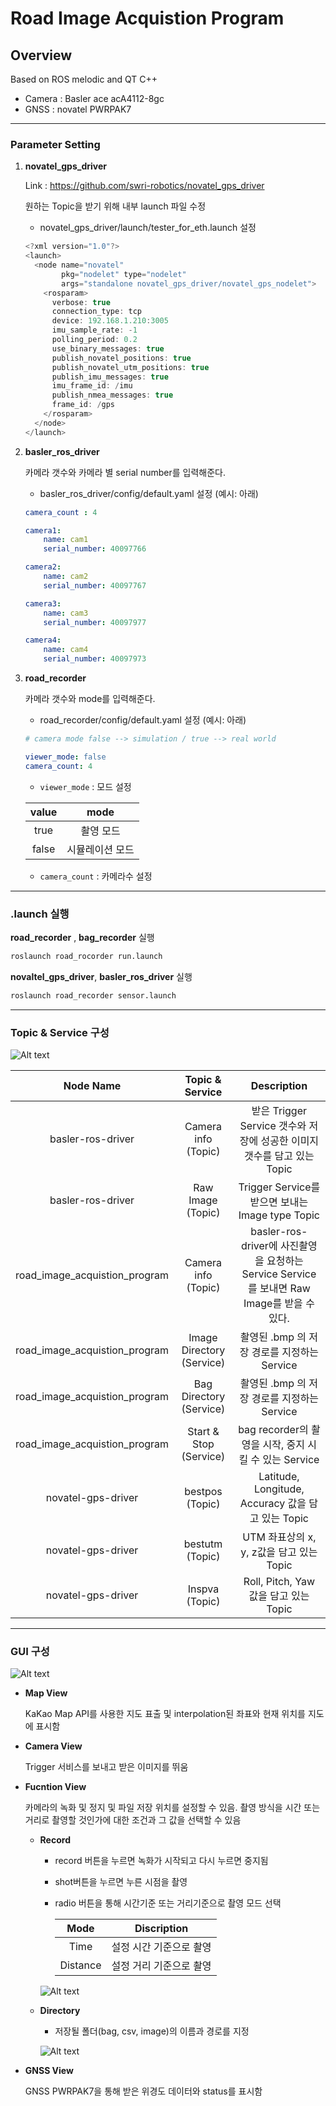 

Road Image Acquistion Program
===============

Overview
--------

Based on ROS melodic and QT C++

- Camera : Basler ace acA4112-8gc 
- GNSS :  novatel PWRPAK7

--------

### Parameter Setting

1. **novatel_gps_driver**

   Link : <https://github.com/swri-robotics/novatel_gps_driver>

   원하는 Topic을 받기 위해 내부 launch 파일 수정

   - novatel_gps_driver/launch/tester_for_eth.launch 설정

   ```java
   <?xml version="1.0"?>
   <launch>
     <node name="novatel"
           pkg="nodelet" type="nodelet"
           args="standalone novatel_gps_driver/novatel_gps_nodelet">
       <rosparam>
         verbose: true
         connection_type: tcp
         device: 192.168.1.210:3005
         imu_sample_rate: -1
         polling_period: 0.2
         use_binary_messages: true
         publish_novatel_positions: true
         publish_novatel_utm_positions: true
         publish_imu_messages: true
         imu_frame_id: /imu
         publish_nmea_messages: true
         frame_id: /gps
       </rosparam>
     </node>
   </launch>
   ```

2. **basler_ros_driver**

     카메라 갯수와 카메라 별 serial number를 입력해준다.

   - basler_ros_driver/config/default.yaml 설정 (예시: 아래)

   ```yaml
   camera_count : 4
   
   camera1:
       name: cam1
       serial_number: 40097766
   
   camera2:
       name: cam2
       serial_number: 40097767
   
   camera3:
       name: cam3
       serial_number: 40097977
   
   camera4:
       name: cam4
       serial_number: 40097973
   ```

2. **road_recorder**

     카메라 갯수와 mode를 입력해준다.

   - road_recorder/config/default.yaml 설정 (예시: 아래)

   ```yaml
   # camera mode false --> simulation / true --> real world
   
   viewer_mode: false
   camera_count: 4
   ```
   
      - `viewer_mode` : 모드 설정 
   
   | value |      mode       |
   | :---: | :-------------: |
   | true  |    촬영 모드    |
   | false | 시뮬레이션 모드 |
   
     - `camera_count` : 카메라수 설정


--------

### .launch 실행

**road_recorder** , **bag_recorder** 실행

```bash
roslaunch road_rocorder run.launch
```

**novaltel_gps_driver**, **basler_ros_driver** 실행

```bash
roslaunch road_recorder sensor.launch
```

--------

### Topic & Service 구성

![Alt text](/image/topic_diagram.png)

|           Node Name           |      Topic & Service      |                         Description                          |
| :---------------------------: | :-----------------------: | :----------------------------------------------------------: |
|       basler-ros-driver       |    Camera info (Topic)    | 받은 Trigger Service 갯수와 저장에 성공한 이미지 갯수를 담고 있는 Topic |
|       basler-ros-driver       |     Raw Image (Topic)     |       Trigger Service를 받으면 보내는 Image type Topic       |
| road_image_acquistion_program |    Camera info (Topic)    | basler-ros-driver에 사진촬영을 요청하는 Service Service를 보내면 Raw  Image를 받을 수 있다. |
| road_image_acquistion_program | Image Directory (Service) |         촬영된 .bmp 의 저장 경로를 지정하는 Service          |
| road_image_acquistion_program |  Bag Directory (Service)  |         촬영된 .bmp 의 저장 경로를 지정하는 Service          |
| road_image_acquistion_program |  Start & Stop (Service)   |    bag recorder의 촬영을 시작, 중지 시킬 수 있는 Service     |
|      novatel-gps-driver       |      bestpos (Topic)      |     Latitude, Longitude, Accuracy 값을  담고 있는 Topic      |
|      novatel-gps-driver       |      bestutm (Topic)      |           UTM 좌표상의 x, y, z값을 담고 있는 Topic           |
|      novatel-gps-driver       |      Inspva (Topic)       |            Roll, Pitch, Yaw 값을 담고 있는 Topic             |

--------

  ### GUI 구성

 ![Alt text](/image/UI_configuration.png)

 - **Map View**

   KaKao Map API를 사용한 지도 표출 및 interpolation된 좌표와 현재 위치를 지도에 표시함

 - **Camera View**

   Trigger 서비스를 보내고 받은 이미지를 뛰움

 - **Fucntion View**

   카메라의 녹화 및 정지 및 파일 저장 위치를 설정할 수 있음. 촬영 방식을 시간 또는 거리로 촬영할 것인가에 대한 조건과 그 값을 선택할 수 있음  

    - **Record**

      - record 버튼을 누르면 녹화가 시작되고 다시 누르면 중지됨

      - shot버튼을 누르면 누른 시점을 촬영

      - radio 버튼을 통해 시간기준 또는 거리기준으로 촬영 모드 선택 

        |   Mode   |       Discription       |
        | :------: | :---------------------: |
        |   Time   | 설정 시간 기준으로 촬영 |
        | Distance | 설정 거리 기준으로 촬영 |

      ![Alt text](/image/record_view.png)

    - **Directory** 

      - 저장될 폴더(bag, csv, image)의 이름과 경로를 지정

      ![Alt text](/image/file_view.png)

 - **GNSS View**

   GNSS PWRPAK7을 통해 받은 위경도 데이터와 status를 표시함 

